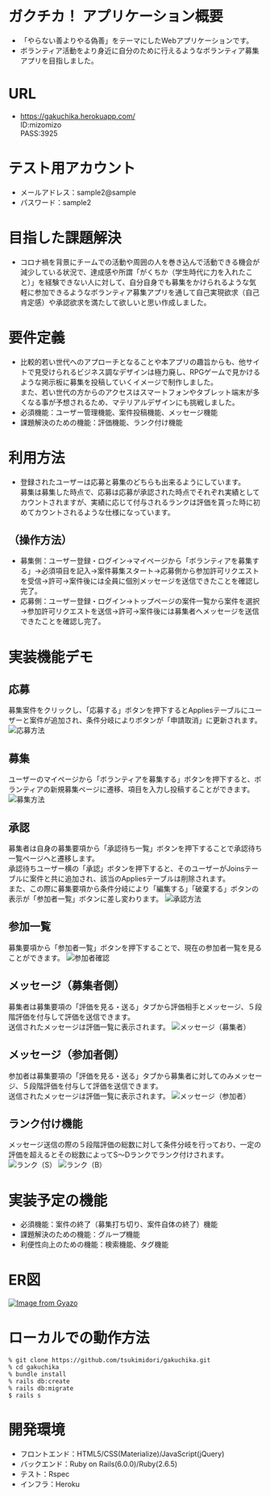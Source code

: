# ガクチカ！   アプリケーション概要
*  「やらない善よりやる偽善」をテーマにしたWebアプリケーションです。
*  ボランティア活動をより身近に自分のために行えるようなボランティア募集アプリを目指しました。

# URL
*  https://gakuchika.herokuapp.com/ 
<br>ID:mizomizo
<br>PASS:3925

# テスト用アカウント
*  メールアドレス：sample2@sample
*  パスワード：sample2

# 目指した課題解決
*  コロナ禍を背景にチームでの活動や周囲の人を巻き込んで活動できる機会が減少している状況で、達成感や所謂「がくちか（学生時代に力を入れたこと）」を経験できない人に対して、自分自身でも募集をかけられるような気軽に参加できるようなボランティア募集アプリを通して自己実現欲求（自己肯定感）や承認欲求を満たして欲しいと思い作成しました。

# 要件定義
*  比較的若い世代へのアプローチとなることや本アプリの趣旨からも、他サイトで見受けられるビジネス調なデザインは極力廃し、RPGゲームで見かけるような掲示板に募集を投稿していくイメージで制作しました。<br>また、若い世代の方からのアクセスはスマートフォンやタブレット端末が多くなる事が予想されるため、マテリアルデザインにも挑戦しました。
*  必須機能：ユーザー管理機能、案件投稿機能、メッセージ機能
*  課題解決のための機能：評価機能、ランク付け機能

# 利用方法
*  登録されたユーザーは応募と募集のどちらも出来るようにしています。<br>募集は募集した時点で、応募は応募が承認された時点でそれぞれ実績としてカウントされますが、実績に応じて付与されるランクは評価を貰った時に初めてカウントされるような仕様になっています。
## （操作方法）
*  募集側：ユーザー登録・ログイン→マイページから「ボランティアを募集する」→必須項目を記入→案件募集スタート→応募側から参加許可リクエストを受信→許可→案件後には全員に個別メッセージを送信できたことを確認し完了。
*  応募側：ユーザー登録・ログイン→トップページの案件一覧から案件を選択→参加許可リクエストを送信→許可→案件後には募集者へメッセージを送信できたことを確認し完了。

# 実装機能デモ
## 応募
募集案件をクリックし、「応募する」ボタンを押下するとAppliesテーブルにユーザーと案件が追加され、条件分岐によりボタンが「申請取消」に更新されます。
![応募方法](https://user-images.githubusercontent.com/89961394/140471885-b3719f08-0092-4209-8c33-65353cf82371.gif)
## 募集
ユーザーのマイページから「ボランティアを募集する」ボタンを押下すると、ボランティアの新規募集ページに遷移、項目を入力し投稿することができます。
![募集方法](https://user-images.githubusercontent.com/89961394/140471987-63a466e0-75fa-4678-8f5c-59686417f8e6.gif)
## 承認
募集者は自身の募集要項から「承認待ち一覧」ボタンを押下することで承認待ち一覧ページへと遷移します。<br>
承認待ちユーザー横の「承認」ボタンを押下すると、そのユーザーがJoinsテーブルに案件と共に追加され、該当のAppliesテーブルは削除されます。<br>
また、この際に募集要項から条件分岐により「編集する」「破棄する」ボタンの表示が「参加者一覧」ボタンに差し変わります。
![承認方法](https://user-images.githubusercontent.com/89961394/140472101-238d6e24-fa28-476c-9020-ff7879b87bbc.gif)
## 参加一覧
募集要項から「参加者一覧」ボタンを押下することで、現在の参加者一覧を見ることができます。
![参加者確認](https://user-images.githubusercontent.com/89961394/140472249-75210aaf-cfaf-4353-81cd-81731c9b4c24.gif)
## メッセージ（募集者側）
募集者は募集要項の「評価を見る・送る」タブから評価相手とメッセージ、５段階評価を付与して評価を送信できます。<br>
送信されたメッセージは評価一覧に表示されます。
![メッセージ（募集者）](https://user-images.githubusercontent.com/89961394/140472359-8e5bdbee-dccb-48c2-8370-7ed38b58c432.gif)
## メッセージ（参加者側）
参加者は募集要項の「評価を見る・送る」タブから募集者に対してのみメッセージ、５段階評価を付与して評価を送信できます。<br>
送信されたメッセージは評価一覧に表示されます。
![メッセージ（参加者）](https://user-images.githubusercontent.com/89961394/140472476-f5113117-7263-4b65-94ab-1a4369c64215.gif)
## ランク付け機能
メッセージ送信の際の５段階評価の総数に対して条件分岐を行っており、一定の評価を超えるとその総数によってS〜Dランクでランク付けされます。
![ランク（S）](https://user-images.githubusercontent.com/89961394/140472605-2c88f9d0-02ae-41b5-9649-14c505399be6.gif)
![ランク（B）](https://user-images.githubusercontent.com/89961394/140472710-a7a3f787-c5e8-4d2b-b95c-350f7e206b04.gif)

# 実装予定の機能
*  必須機能：案件の終了（募集打ち切り、案件自体の終了）機能
*  課題解決のための機能：グループ機能
*  利便性向上のための機能：検索機能、タグ機能
# ER図
[![Image from Gyazo](https://i.gyazo.com/43225f310cbab47a317be21387e7a07a.png)](https://gyazo.com/43225f310cbab47a317be21387e7a07a)

# ローカルでの動作方法
```ターミナル
% git clone https://github.com/tsukimidori/gakuchika.git
% cd gakuchika
% bundle install
% rails db:create
% rails db:migrate
$ rails s
```
# 開発環境
* フロントエンド：HTML5/CSS(Materialize)/JavaScript(jQuery)
* バックエンド：Ruby on Rails(6.0.0)/Ruby(2.6.5)
* テスト：Rspec
* インフラ：Heroku